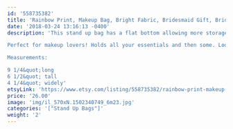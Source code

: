 ```yaml
---
id: '558735382'
title: 'Rainbow Print, Makeup Bag, Bright Fabric, Bridesmaid Gift, Bridal Gift, Cosmetic Bag Waterproof'
date: '2018-03-24 13:16:13 -0400'
description: 'This stand up bag has a flat bottom allowing more storage. Vesatile and great for travel. Lined with sturdy interfacing allowing durability and ProSoft® Food Safe Waterproof PUL Fabric to wipe clean during use. Each stand up bag has a strong metal zipper. Fabric pattern image will vary slightly and be unique for each bag.

Perfect for makeup lovers! Holds all your essentials and then some. Looks adorable on any vanity or bathroom sink! 

Measurements:

9 1/4&quot;long
6 1/2&quot; tall
4 1/4&quot; widely'
etsyLink: 'https://www.etsy.com/listing/558735382/rainbow-print-makeup-bag-bright-fabric?utm_source=synctostaticsite&utm_medium=api&utm_campaign=api'
price: '26.00'
image: 'img/il_570xN.1502340749_6m23.jpg'
categories: '["Stand Up Bags"]'
weight: '2'
---
```

